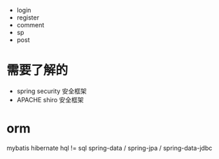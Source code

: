 

* login
* register
* comment
* sp
* post

# 需要了解的
* spring security 安全框架
* APACHE shiro  安全框架

# orm
mybatis
hibernate   hql != sql 
spring-data / spring-jpa / spring-data-jdbc
  
